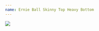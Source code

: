 ```yaml
---
name: Ernie Ball Skinny Top Heavy Bottom
---
```


<a href="https://www.amazon.com/dp/B0002PBS68/ref=as_li_ss_il?coliid=I2TI8IFGXST4YQ&colid=3A3G5PQI6U2UN&psc=1&ref_=lv_ov_lig_dp_it&linkCode=li2&tag=kombatkitchen-20&linkId=65633076aa58a9957c93bd2407c66498&language=en_US" target="_blank"><img border="0" src="//ws-na.amazon-adsystem.com/widgets/q?_encoding=UTF8&ASIN=B0002PBS68&Format=_SL160_&ID=AsinImage&MarketPlace=US&ServiceVersion=20070822&WS=1&tag=kombatkitchen-20&language=en_US" ></a><img src="https://ir-na.amazon-adsystem.com/e/ir?t=kombatkitchen-20&language=en_US&l=li2&o=1&a=B0002PBS68" width="1" height="1" border="0" alt="" style="border:none !important; margin:0px !important;" />

